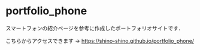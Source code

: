 # portfolio_phone
スマートフォンの紹介ページを参考に作成したポートフォリオサイトです．

こちらからアクセスできます → https://shino-shino.github.io/portfolio_phone/
